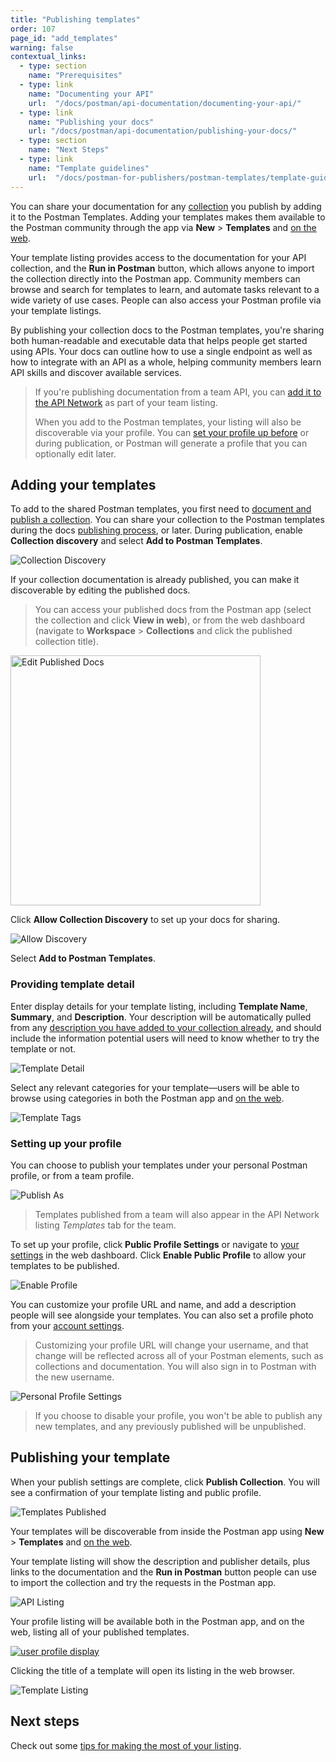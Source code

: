 ```yaml
---
title: "Publishing templates"
order: 107
page_id: "add_templates"
warning: false
contextual_links:
  - type: section
    name: "Prerequisites"
  - type: link
    name: "Documenting your API"
    url:  "/docs/postman/api-documentation/documenting-your-api/"
  - type: link
    name: "Publishing your docs"
    url: "/docs/postman/api-documentation/publishing-your-docs/"
  - type: section
    name: "Next Steps"
  - type: link
    name: "Template guidelines"
    url:  "/docs/postman-for-publishers/postman-templates/template-guidelines/"
---
```


You can share your documentation for any [collection](/docs/postman/collections/intro-to-collections/) you publish by adding it to the Postman Templates. Adding your templates makes them available to the Postman community through the app via __New__ &gt; __Templates__ and [on the web](https://explore.postman.com/templates).

Your template listing provides access to the documentation for your API collection, and the __Run in Postman__ button, which allows anyone to import the collection directly into the Postman app. Community members can browse and search for templates to learn, and automate tasks relevant to a wide variety of use cases. People can also access your Postman profile via your template listings.

By publishing your collection docs to the Postman templates, you're sharing both human-readable and executable data that helps people get started using APIs. Your docs can outline how to use a single endpoint as well as how to integrate with an API as a whole, helping community members learn API skills and discover available services.

> If you're publishing documentation from a team API, you can [add it to the API Network](/docs/postman-for-publishers/api-network/add-api-network/) as part of your team listing.
>
> When you add to the Postman templates, your listing will also be discoverable via your profile. You can [set your profile up before](#setting-up-your-profile) or during publication, or Postman will generate a profile that you can optionally edit later.

## Adding your templates

To add to the shared Postman templates, you first need to [document and publish a collection](/docs/postman/api-documentation/documenting-your-api/). You can share your collection to the Postman templates during the docs [publishing process](/docs/postman/api-documentation/publishing-your-docs/), or later. During publication, enable __Collection discovery__ and select __Add to Postman Templates__.

![Collection Discovery](https://assets.postman.com/postman-docs/discovery-switch-template.jpg)

If your collection documentation is already published, you can make it discoverable by editing the published docs.

> You can access your published docs from the Postman app (select the collection and click __View in web__), or from the web dashboard (navigate to __Workspace__ &gt; __Collections__ and click the published collection title).

<img alt="Edit Published Docs" src="https://assets.postman.com/postman-docs/edit-published.jpg" width="400px"/>

Click __Allow Collection Discovery__ to set up your docs for sharing.

![Allow Discovery](https://assets.postman.com/postman-docs/allow-discovery.jpg)

Select __Add to Postman Templates__.

### Providing template detail

Enter display details for your template listing, including __Template Name__, __Summary__, and __Description__. Your description will be automatically pulled from any [description you have added to your collection already](/docs/postman/api-documentation/authoring-your-documentation/), and should include the information potential users will need to know whether to try the template or not.

![Template Detail](https://assets.postman.com/postman-docs/template-publish-detail.jpg)

Select any relevant categories for your template—users will be able to browse using categories in both the Postman app and [on the web](https://explore.postman.com).

![Template Tags](https://assets.postman.com/postman-docs/template-tags.jpg)

### Setting up your profile

You can choose to publish your templates under your personal Postman profile, or from a team profile.

![Publish As](https://assets.postman.com/postman-docs/publish-as.jpg)

> Templates published from a team will also appear in the API Network listing _Templates_ tab for the team.

To set up your profile, click __Public Profile Settings__ or navigate to [your settings](https://go.postman.co/settings/me/public) in the web dashboard. Click __Enable Public Profile__ to allow your templates to be published.

![Enable Profile](https://assets.postman.com/postman-docs/enable-personal-profile.jpg)

You can customize your profile URL and name, and add a description people will see alongside your templates. You can also set a profile photo from your [account settings](https://go.postman.co/settings/me).

> Customizing your profile URL will change your username, and that change will be reflected across all of your Postman elements, such as collections and documentation. You will also sign in to Postman with the new username.

![Personal Profile Settings](https://assets.postman.com/postman-docs/personal-profile-settings.jpg)

> If you choose to disable your profile, you won't be able to publish any new templates, and any previously published will be unpublished.

## Publishing your template

When your publish settings are complete, click __Publish Collection__. You will see a confirmation of your template listing and public profile.

![Templates Published](https://assets.postman.com/postman-docs/templates-published.jpg)

Your templates will be discoverable from inside the Postman app using __New__ &gt; __Templates__ and [on the web](https://explore.postman.com/templates).

Your template listing will show the description and publisher details, plus links to the documentation and the __Run in Postman__ button people can use to import the collection and try the requests in the Postman app.

![API Listing](https://assets.postman.com/postman-docs/api-listing-template.jpg)

Your profile listing will be available both in the Postman app, and on the web, listing all of your published templates.

[![user profile display](https://assets.postman.com/postman-docs/api-network/api-network-user-profile-display.png)](https://assets.postman.com/postman-docs/api-network/api-network-user-profile-display.png)

Clicking the title of a template will open its listing in the web browser.

![Template Listing](https://assets.postman.com/postman-docs/template-listing-personal.jpg)

## Next steps

Check out some [tips for making the most of your listing](/docs/postman-for-publishers/postman-templates/template-guidelines/).

